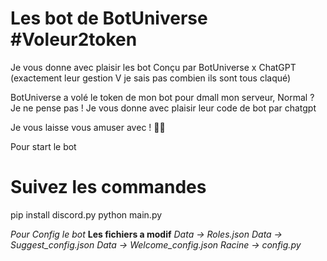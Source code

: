 # Les bot de BotUniverse #Voleur2token

Je vous donne avec plaisir les bot Conçu par BotUniverse x ChatGPT (exactement leur gestion V je sais pas combien ils sont tous claqué)

BotUniverse a volé le token de mon bot pour dmall mon serveur, Normal ? Je ne pense pas ! Je vous donne avec plaisir leur code de bot par chatgpt

Je vous laisse vous amuser avec ! 🧑‍🎤

Pour start le bot

# Suivez les commandes 
pip install discord.py
python main.py

*Pour Config le bot*
**Les fichiers a modif**
*Data -> Roles.json*
*Data -> Suggest_config.json*
*Data -> Welcome_config.json*
*Racine -> config.py*
